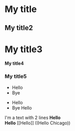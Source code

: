 # My title
## My title2
# My title3
#### My title4
### My title5
- Hello
- Bye
* Hello
* Bye
Hello

I'm a text
with 2 lines
**Hello**	
__Hello__
[[Hello]]
((Hello Chicago))
